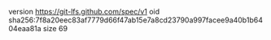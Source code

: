 version https://git-lfs.github.com/spec/v1
oid sha256:7f8a20eec83af7779d66f47ab15e7a8cd23790a997facee9a40b1b6404eaa81a
size 69
